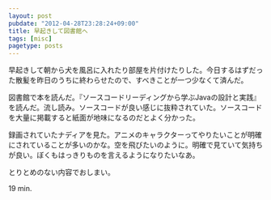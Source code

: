```yaml
---
layout: post
pubdate: "2012-04-28T23:28:24+09:00"
title: 早起きして図書館へ
tags: [misc]
pagetype: posts
---
```

早起きして朝から犬を風呂に入れたり部屋を片付けたりした。今日するはずだった散髪を昨日のうちに終わらせたので、すべきことが一つ少なくて済んだ。

図書館で本を読んだ。『ソースコードリーディングから学ぶJavaの設計と実践』を読んだ。流し読み。ソースコードが良い感じに抜粋されていた。ソースコードを大量に掲載すると紙面が地味になるのだとよく分かった。

録画されていたナディアを見た。アニメのキャラクターってやりたいことが明確にされていることが多いのかな。空を飛びたいのように。明確で見ていて気持ちが良い。ぼくもはっきりものを言えるようになりたいなあ。

とりとめのない内容でおしまい。

19 min.
